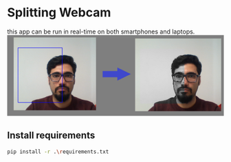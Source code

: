 # Splitting Webcam 
this app can be run in real-time on both smartphones and laptops.
![img](Splitting_Webcam.png)
## Install requirements

```bash
pip install -r .\requirements.txt
```
